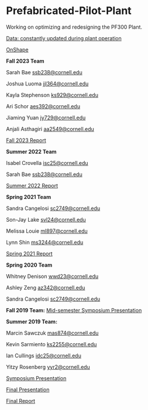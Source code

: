 # Prefabricated-Pilot-Plant
Working on optimizing and redesigning the PF300 Plant.

[Data: constantly updated during plant operation](https://drive.google.com/drive/folders/15Q-oahdi-_HOuTjkzV-ZeO8t-d6P-ldm?usp=sharing)

[OnShape](https://cad.onshape.com/documents/c2d1f86405270e814e117305/w/5a99281e258edb48b9d633f5/e/6bae3d77db5722cca1e4684c)

**Fall 2023 Team**

Sarah Bae ssb238@cornell.edu

Joshua Luoma jjl364@cornell.edu

Kayla Stephenson ks929@cornell.edu

Ari Schor aes392@cornell.edu

Jiaming Yuan jy729@cornell.edu

Anjali Asthagiri aa2549@cornell.edu

[Fall 2023 Report](https://docs.google.com/document/d/e/2PACX-1vT9NayLwSj0DSO6I6zIm8iFLQtal2snJDCT8Y99-VTBxyXMKy_upGpKFzNsSaJLsYfuqjPXhcydjL0X/pub)

**Summer 2022 Team**

Isabel Crovella isc25@cornell.edu

Sarah Bae ssb238@cornell.edu

[Summer 2022 Report](https://github.com/AguaClara/PF200/blob/5bb9a7f38fa5151b12aef5d702b937e5a5cea816/PF200_Summer_2022_Final_Draft.ipynb)

**Spring 2021 Team**

Sandra Cangelosi sc2749@cornell.edu

Son-Jay Lake svl24@cornell.edu

Melissa Louie ml897@cornell.edu

Lynn Shin ms3244@cornell.edu

[Spring 2021 Report](https://github.com/AguaClara/PF200/blob/master/Spring%202021/PF200_Report_Spring_2021.ipynb)

**Spring 2020 Team**

Whitney Denison wwd23@cornell.edu

Ashley Zeng az342@cornell.edu

Sandra Cangelosi sc2749@cornell.edu


**Fall 2019 Team:**
[Mid-semester Symposium Presentation](https://docs.google.com/presentation/d/1beXxfFk0Zb6vNhiRZd7WTKsvpil8FLFxB8vfp_9dHnY/edit?usp=sharing)

**Summer 2019 Team:**

Marcin Sawczuk mas874@cornell.edu

Kevin Sarmiento ks2255@cornell.edu

Ian Cullings idc25@cornell.edu

Yitzy Rosenberg yyr2@cornell.edu

[Symposium Presentation](https://docs.google.com/presentation/d/14-7EX47XN8-9KOKcPPQAOfRzo7gDOhDvY8mLLPdoe-Y/edit#slide=id.g34e26895c8_3_0)

[Final Presentation](https://docs.google.com/presentation/d/1NT3kG8-FQKytqtTQstRGDQaPQnel-frj4UgSt9LlMlI/edit?usp=sharing)

[Final Report](https://colab.research.google.com/github/AguaClara/Prefabricated-Pilot-Plant/blob/master/Summer2019_Report_2.ipynb)
